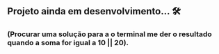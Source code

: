 ## Projeto ainda em desenvolvimento... 🛠️

### (Procurar uma solução para a o terminal me der o resultado quando a soma for igual a 10 || 20).
